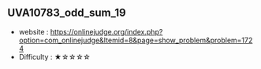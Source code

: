 ## UVA10783_odd_sum_19
+ website : https://onlinejudge.org/index.php?option=com_onlinejudge&Itemid=8&page=show_problem&problem=1724
+ Difficulty : ★☆☆☆☆
